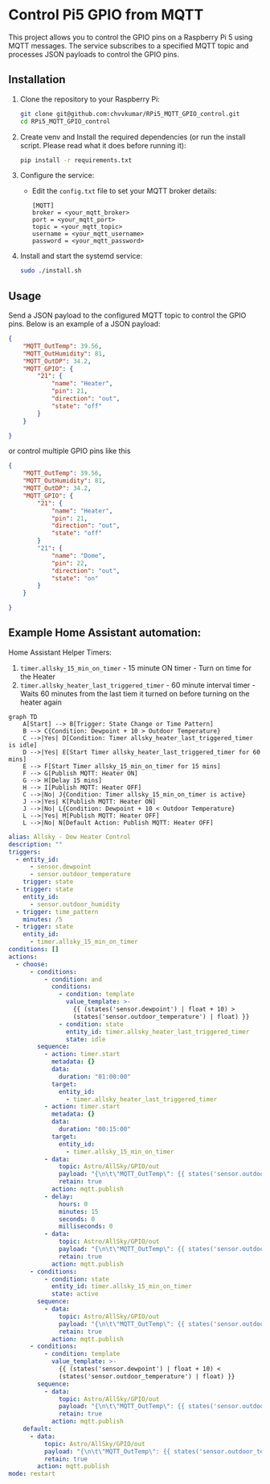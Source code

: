 # Control Pi5 GPIO from MQTT

This project allows you to control the GPIO pins on a Raspberry Pi 5 using MQTT messages. The service subscribes to a specified MQTT topic and processes JSON payloads to control the GPIO pins.

## Installation

1. Clone the repository to your Raspberry Pi:
    ```sh
    git clone git@github.com:chvvkumar/RPi5_MQTT_GPIO_control.git
    cd RPi5_MQTT_GPIO_control
    ```

2. Create venv and Install the required dependencies (or run the install script. Please read what it does before running it):
    ```sh
    pip install -r requirements.txt
    ```

3. Configure the service:
    - Edit the `config.txt` file to set your MQTT broker details:
        ```
        [MQTT]
        broker = <your_mqtt_broker>
        port = <your_mqtt_port>
        topic = <your_mqtt_topic>
        username = <your_mqtt_username>
        password = <your_mqtt_password>
        ```

4. Install and start the systemd service:
    ```sh
    sudo ./install.sh
    ```

## Usage

Send a JSON payload to the configured MQTT topic to control the GPIO pins. Below is an example of a JSON payload:

```json
{
	"MQTT_OutTemp": 39.56,
	"MQTT_OutHumidity": 81,
	"MQTT_OutDP": 34.2,				
	"MQTT_GPIO": {
		"21": {
			"name": "Heater",
			"pin": 21,
			"direction": "out",
			"state": "off"
		}
	}

}
```

or control multiple GPIO pins like this

```json
{
	"MQTT_OutTemp": 39.56,
	"MQTT_OutHumidity": 81,
	"MQTT_OutDP": 34.2,				
	"MQTT_GPIO": {
		"21": {
			"name": "Heater",
			"pin": 21,
			"direction": "out",
			"state": "off"
		}
		"21": {
			"name": "Dome",
			"pin": 22,
			"direction": "out",
			"state": "on"
		}
	}

}
```


## Example Home Assistant automation:

Home Assistant Helper Timers:

1. `timer.allsky_15_min_on_timer` - 15 minute ON timer - Turn on time for the Heater
2. `timer.allsky_heater_last_triggered_timer` - 60 minute interval timer - Waits 60 minutes from the last tiem it turned on before turning on the heater again

```mermaid
graph TD
    A[Start] --> B[Trigger: State Change or Time Pattern]
    B --> C{Condition: Dewpoint + 10 > Outdoor Temperature}
    C -->|Yes| D[Condition: Timer allsky_heater_last_triggered_timer is idle]
    D -->|Yes| E[Start Timer allsky_heater_last_triggered_timer for 60 mins]
    E --> F[Start Timer allsky_15_min_on_timer for 15 mins]
    F --> G[Publish MQTT: Heater ON]
    G --> H[Delay 15 mins]
    H --> I[Publish MQTT: Heater OFF]
    C -->|No| J{Condition: Timer allsky_15_min_on_timer is active}
    J -->|Yes| K[Publish MQTT: Heater ON]
    J -->|No| L{Condition: Dewpoint + 10 < Outdoor Temperature}
    L -->|Yes| M[Publish MQTT: Heater OFF]
    L -->|No| N[Default Action: Publish MQTT: Heater OFF]
```

```yaml
alias: Allsky - Dew Heater Control
description: ""
triggers:
  - entity_id:
      - sensor.dewpoint
      - sensor.outdoor_temperature
    trigger: state
  - trigger: state
    entity_id:
      - sensor.outdoor_humidity
  - trigger: time_pattern
    minutes: /5
  - trigger: state
    entity_id:
      - timer.allsky_15_min_on_timer
conditions: []
actions:
  - choose:
      - conditions:
          - condition: and
            conditions:
              - condition: template
                value_template: >-
                  {{ (states('sensor.dewpoint') | float + 10) >
                  (states('sensor.outdoor_temperature') | float) }}
              - condition: state
                entity_id: timer.allsky_heater_last_triggered_timer
                state: idle
        sequence:
          - action: timer.start
            metadata: {}
            data:
              duration: "01:00:00"
            target:
              entity_id:
                - timer.allsky_heater_last_triggered_timer
          - action: timer.start
            metadata: {}
            data:
              duration: "00:15:00"
            target:
              entity_id:
                - timer.allsky_15_min_on_timer
          - data:
              topic: Astro/AllSky/GPIO/out
              payload: "{\n\t\"MQTT_OutTemp\": {{ states('sensor.outdoor_temperature') }},\n\t\"MQTT_OutHumidity\": {{ states('sensor.outdoor_humidity') }},\n\t\"MQTT_OutDP\": {{ states('sensor.dewpoint') }},\t\t\t\t\n\t\"MQTT_GPIO\": {\n\t\t\"21\": {\n\t\t\t\"name\": \"Heater\",\n\t\t\t\"pin\": 21,\n\t\t\t\"direction\": \"out\",\n\t\t\t\"state\": \"on\"\n\t\t}\n\t}\n\n}"
              retain: true
            action: mqtt.publish
          - delay:
              hours: 0
              minutes: 15
              seconds: 0
              milliseconds: 0
          - data:
              topic: Astro/AllSky/GPIO/out
              payload: "{\n\t\"MQTT_OutTemp\": {{ states('sensor.outdoor_temperature') }},\n\t\"MQTT_OutHumidity\": {{ states('sensor.outdoor_humidity') }},\n\t\"MQTT_OutDP\": {{ states('sensor.dewpoint') }},\t\t\t\t\n\t\"MQTT_GPIO\": {\n\t\t\"21\": {\n\t\t\t\"name\": \"Heater\",\n\t\t\t\"pin\": 21,\n\t\t\t\"direction\": \"out\",\n\t\t\t\"state\": \"off\"\n\t\t}\n\t}\n\n}"
              retain: true
            action: mqtt.publish
      - conditions:
          - condition: state
            entity_id: timer.allsky_15_min_on_timer
            state: active
        sequence:
          - data:
              topic: Astro/AllSky/GPIO/out
              payload: "{\n\t\"MQTT_OutTemp\": {{ states('sensor.outdoor_temperature') }},\n\t\"MQTT_OutHumidity\": {{ states('sensor.outdoor_humidity') }},\n\t\"MQTT_OutDP\": {{ states('sensor.dewpoint') }},\t\t\t\t\n\t\"MQTT_GPIO\": {\n\t\t\"21\": {\n\t\t\t\"name\": \"Heater\",\n\t\t\t\"pin\": 21,\n\t\t\t\"direction\": \"out\",\n\t\t\t\"state\": \"on\"\n\t\t}\n\t}\n\n}"
              retain: true
            action: mqtt.publish
      - conditions:
          - condition: template
            value_template: >-
              {{ (states('sensor.dewpoint') | float + 10) <
              (states('sensor.outdoor_temperature') | float) }}
        sequence:
          - data:
              topic: Astro/AllSky/GPIO/out
              payload: "{\n\t\"MQTT_OutTemp\": {{ states('sensor.outdoor_temperature') }},\n\t\"MQTT_OutHumidity\": {{ states('sensor.outdoor_humidity') }},\n\t\"MQTT_OutDP\": {{ states('sensor.dewpoint') }},\t\t\t\t\n\t\"MQTT_GPIO\": {\n\t\t\"21\": {\n\t\t\t\"name\": \"Heater\",\n\t\t\t\"pin\": 21,\n\t\t\t\"direction\": \"out\",\n\t\t\t\"state\": \"off\"\n\t\t}\n\t}\n\n}"
              retain: true
            action: mqtt.publish
    default:
      - data:
          topic: Astro/AllSky/GPIO/out
          payload: "{\n\t\"MQTT_OutTemp\": {{ states('sensor.outdoor_temperature') }},\n\t\"MQTT_OutHumidity\": {{ states('sensor.outdoor_humidity') }},\n\t\"MQTT_OutDP\": {{ states('sensor.dewpoint') }},\t\t\t\t\n\t\"MQTT_GPIO\": {\n\t\t\"21\": {\n\t\t\t\"name\": \"Heater\",\n\t\t\t\"pin\": 21,\n\t\t\t\"direction\": \"out\",\n\t\t\t\"state\": \"off\"\n\t\t}\n\t}\n\n}"
          retain: true
        action: mqtt.publish
mode: restart

```

